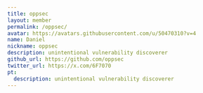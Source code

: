 ```yaml
---
title: oppsec
layout: member
permalink: /oppsec/
avatar: https://avatars.githubusercontent.com/u/50470310?v=4
name: Daniel
nickname: oppsec
description: unintentional vulnerability discoverer
github_url: https://github.com/oppsec
twitter_url: https://x.com/6F7070
pt:
  description: unintentional vulnerability discoverer
---
```

